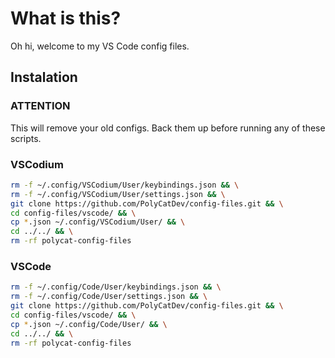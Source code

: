 # What is this?

Oh hi, welcome to my VS Code config files.

## Instalation

### ATTENTION
This will remove your old configs. Back them up before running any of these scripts.


### VSCodium

```bash
rm -f ~/.config/VSCodium/User/keybindings.json && \
rm -f ~/.config/VSCodium/User/settings.json && \
git clone https://github.com/PolyCatDev/config-files.git && \
cd config-files/vscode/ && \
cp *.json ~/.config/VSCodium/User/ && \
cd ../../ && \
rm -rf polycat-config-files
```

### VSCode

```bash
rm -f ~/.config/Code/User/keybindings.json && \
rm -f ~/.config/Code/User/settings.json && \
git clone https://github.com/PolyCatDev/config-files.git && \
cd config-files/vscode/ && \
cp *.json ~/.config/Code/User/ && \
cd ../../ && \
rm -rf polycat-config-files
```
